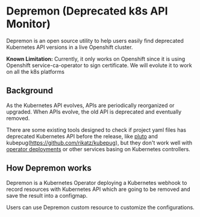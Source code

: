 # Depremon (Deprecated k8s API Monitor)

Depremon is an open source utility to help users easily find deprecated Kubernetes API versions in a live Openshift cluster.

**Known Limitation:** Currently, it only works on Openshift since it is using Openshift service-ca-operator to sign certificate. We will evolute it to work on all the k8s platforms

## Background

As the Kubernetes API evolves, APIs are periodically reorganized or upgraded. When APIs evolve, the old API is deprecated and eventually removed.

There are some existing tools designed to check if project yaml files has deprecated Kubernetes API before the release, like [pluto](https://github.com/FairwindsOps/pluto) and kubepug(https://github.com/rikatz/kubepug), but they don't work well with [operator deployments](https://github.com/operator-framework) or other services basing on Kubernetes controllers.

## How Depremon works

Depremon is a Kubernetes Operator deploying a Kubernetes webhook to record resources with Kubernetes API which are going to be removed and save the result into a configmap.

Users can use Depremon custom resource to customize the configurations.
